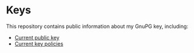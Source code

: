 <!--#########################################################################-->
<!-- @file       Readme.md -->
<!-- @brief      Readme file for keys repository. -->
<!-- @author     0xD62EE11516877AA8 -->
<!-- @date       2016-09-17 -->
<!-- @copyright  GPLv3+ -->

# Keys
This repository contains public information about my GnuPG key, including:

  - [Current public key](https://gitlab.com/u/daemma/)
  - [Current key policies](https://gitlab.com/u/daemma/)

<!--end Readme.md -->
<!--#########################################################################-->
